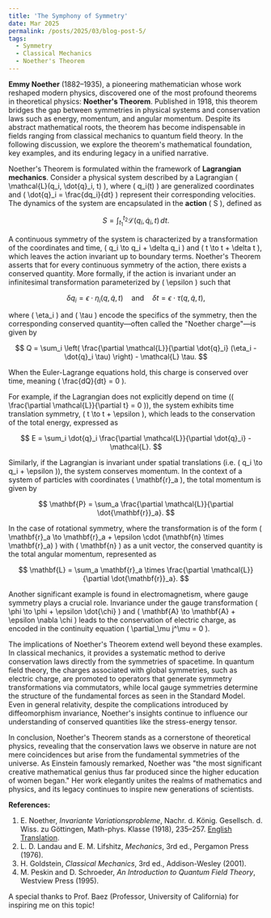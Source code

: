 ```yaml
---
title: 'The Symphony of Symmetry'
date: Mar 2025
permalink: /posts/2025/03/blog-post-5/
tags:
  - Symmetry
  - Classical Mechanics
  - Noether's Theorem
---
```


**Emmy Noether** (1882–1935), a pioneering mathematician whose work reshaped modern physics, discovered one of the most profound theorems in theoretical physics: **Noether's Theorem**. Published in 1918, this theorem bridges the gap between symmetries in physical systems and conservation laws such as energy, momentum, and angular momentum. Despite its abstract mathematical roots, the theorem has become indispensable in fields ranging from classical mechanics to quantum field theory. In the following discussion, we explore the theorem's mathematical foundation, key examples, and its enduring legacy in a unified narrative.

Noether's Theorem is formulated within the framework of **Lagrangian mechanics**. Consider a physical system described by a Lagrangian \( \mathcal{L}(q_i, \dot{q}_i, t) \), where \( q_i(t) \) are generalized coordinates and \( \dot{q}_i = \frac{dq_i}{dt} \) represent their corresponding velocities. The dynamics of the system are encapsulated in the **action** \( S \), defined as

$$
S = \int_{t_1}^{t_2} \mathcal{L}(q_i, \dot{q}_i, t) \, dt.
$$

A continuous symmetry of the system is characterized by a transformation of the coordinates and time, \( q_i \to q_i + \delta q_i \) and \( t \to t + \delta t \), which leaves the action invariant up to boundary terms. Noether's Theorem asserts that for every continuous symmetry of the action, there exists a conserved quantity. More formally, if the action is invariant under an infinitesimal transformation parameterized by \( \epsilon \) such that

$$
\delta q_i = \epsilon \cdot \eta_i(q, \dot{q}, t) \quad \text{and} \quad \delta t = \epsilon \cdot \tau(q, \dot{q}, t),
$$

where \( \eta_i \) and \( \tau \) encode the specifics of the symmetry, then the corresponding conserved quantity—often called the "Noether charge"—is given by

$$
Q = \sum_i \left( \frac{\partial \mathcal{L}}{\partial \dot{q}_i} (\eta_i - \dot{q}_i \tau) \right) - \mathcal{L} \tau.
$$

When the Euler-Lagrange equations hold, this charge is conserved over time, meaning \( \frac{dQ}{dt} = 0 \).

For example, if the Lagrangian does not explicitly depend on time (\( \frac{\partial \mathcal{L}}{\partial t} = 0 \)), the system exhibits time translation symmetry, \( t \to t + \epsilon \), which leads to the conservation of the total energy, expressed as

$$
E = \sum_i \dot{q}_i \frac{\partial \mathcal{L}}{\partial \dot{q}_i} - \mathcal{L}.
$$

Similarly, if the Lagrangian is invariant under spatial translations (i.e. \( q_i \to q_i + \epsilon \)), the system conserves momentum. In the context of a system of particles with coordinates \( \mathbf{r}_a \), the total momentum is given by

$$
\mathbf{P} = \sum_a \frac{\partial \mathcal{L}}{\partial \dot{\mathbf{r}}_a}.
$$

In the case of rotational symmetry, where the transformation is of the form \( \mathbf{r}_a \to \mathbf{r}_a + \epsilon \cdot (\mathbf{n} \times \mathbf{r}_a) \) with \( \mathbf{n} \) as a unit vector, the conserved quantity is the total angular momentum, represented as

$$
\mathbf{L} = \sum_a \mathbf{r}_a \times \frac{\partial \mathcal{L}}{\partial \dot{\mathbf{r}}_a}.
$$

Another significant example is found in electromagnetism, where gauge symmetry plays a crucial role. Invariance under the gauge transformation \( \phi \to \phi + \epsilon \dot{\chi} \) and \( \mathbf{A} \to \mathbf{A} + \epsilon \nabla \chi \) leads to the conservation of electric charge, as encoded in the continuity equation \( \partial_\mu j^\mu = 0 \).

The implications of Noether's Theorem extend well beyond these examples. In classical mechanics, it provides a systematic method to derive conservation laws directly from the symmetries of spacetime. In quantum field theory, the charges associated with global symmetries, such as electric charge, are promoted to operators that generate symmetry transformations via commutators, while local gauge symmetries determine the structure of the fundamental forces as seen in the Standard Model. Even in general relativity, despite the complications introduced by diffeomorphism invariance, Noether's insights continue to influence our understanding of conserved quantities like the stress-energy tensor.

In conclusion, Noether's Theorem stands as a cornerstone of theoretical physics, revealing that the conservation laws we observe in nature are not mere coincidences but arise from the fundamental symmetries of the universe. As Einstein famously remarked, Noether was "the most significant creative mathematical genius thus far produced since the higher education of women began." Her work elegantly unites the realms of mathematics and physics, and its legacy continues to inspire new generations of scientists.

**References:**

1. E. Noether, *Invariante Variationsprobleme*, Nachr. d. König. Gesellsch. d. Wiss. zu Göttingen, Math-phys. Klasse (1918), 235–257. [English Translation](https://arxiv.org/abs/physics/0503066).
2. L. D. Landau and E. M. Lifshitz, *Mechanics*, 3rd ed., Pergamon Press (1976).
3. H. Goldstein, *Classical Mechanics*, 3rd ed., Addison-Wesley (2001).
4. M. Peskin and D. Schroeder, *An Introduction to Quantum Field Theory*, Westview Press (1995).

A special thanks to Prof. Baez (Professor, University of California) for inspiring me on this topic!
